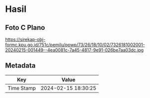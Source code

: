 # Hasil

## Foto C Plano

https://sirekap-obj-formc.kpu.go.id/751c/pemilu/ppwp/73/26/18/10/02/7326181002001-20240215-001449--4ea0081c-7a45-4817-9e91-026be7aa03dc.jpg


## Metadata

| Key        | Value               |
| ---------- | ------------------- |
| Time Stamp | 2024-02-15 18:30:25 |



